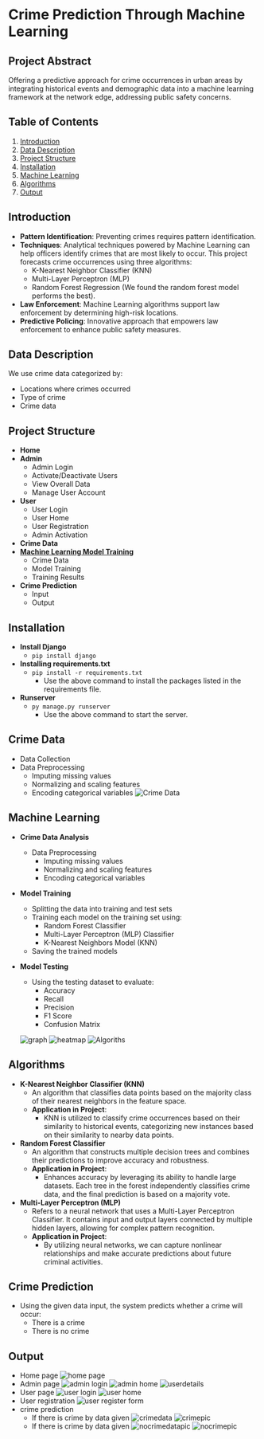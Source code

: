 # Crime Prediction Through Machine Learning

## Project Abstract
Offering a predictive approach for crime occurrences in urban areas by integrating historical events and demographic data into a machine learning framework at the network edge, addressing public safety concerns.

## Table of Contents
1. [Introduction](#introduction)
2. [Data Description](#data-description)
3. [Project Structure](#project-structure)
4. [Installation](#installation)
5. [Machine Learning](#machine-learning)
6. [Algorithms](#algorithms)
7. [Output](#output)

## Introduction
- **Pattern Identification**: Preventing crimes requires pattern identification.
- **Techniques**: Analytical techniques powered by Machine Learning can help officers identify crimes that are most likely to occur. This project forecasts crime occurrences using three algorithms:
  - K-Nearest Neighbor Classifier (KNN)
  - Multi-Layer Perceptron (MLP)
  - Random Forest Regression (We found the random forest model performs the best).
- **Law Enforcement**: Machine Learning algorithms support law enforcement by determining high-risk locations.
- **Predictive Policing**: Innovative approach that empowers law enforcement to enhance public safety measures.

## Data Description
We use crime data categorized by:
- Locations where crimes occurred
- Type of crime
- Crime data

## Project Structure
- **Home**
- **Admin**
  - Admin Login
  - Activate/Deactivate Users
  - View Overall Data
  - Manage User Account
- **User**
  - User Login
  - User Home
  - User Registration
  - Admin Activation
- **Crime Data**
- [**Machine Learning Model Training**](#machine-learning)
  - Crime Data
  - Model Training
  - Training Results
- **Crime Prediction**
  - Input
  - Output

## Installation
- **Install Django**
  - `pip install django`
- **Installing requirements.txt**
  - `pip install -r requirements.txt`
    - Use the above command to install the packages listed in the requirements file.
- **Runserver**
  - `py manage.py runserver`
    - Use the above command to start the server.

## Crime Data
- Data Collection
- Data Preprocessing
  - Imputing missing values
  - Normalizing and scaling features
  - Encoding categorical variables
![Crime Data](media/crimedataset.png)

## Machine Learning
- **Crime Data Analysis**
  - Data Preprocessing
    - Imputing missing values
    - Normalizing and scaling features
    - Encoding categorical variables
- **Model Training**
  - Splitting the data into training and test sets
  - Training each model on the training set using:
    - Random Forest Classifier
    - Multi-Layer Perceptron (MLP) Classifier
    - K-Nearest Neighbors Model (KNN)
  - Saving the trained models
- **Model Testing**
  - Using the testing dataset to evaluate:
    - Accuracy
    - Recall
    - Precision
    - F1 Score
    - Confusion Matrix

  ![graph](media/graph.png)
  ![heatmap](media/heatmap.png)
  ![Algoriths](media/classifieralgorithms.png)

## Algorithms
- **K-Nearest Neighbor Classifier (KNN)**
  - An algorithm that classifies data points based on the majority class of their nearest neighbors in the feature space.
  - **Application in Project**:
    - KNN is utilized to classify crime occurrences based on their similarity to historical events, categorizing new instances based on their similarity to nearby data points.
- **Random Forest Classifier**
  - An algorithm that constructs multiple decision trees and combines their predictions to improve accuracy and robustness.
  - **Application in Project**:
    - Enhances accuracy by leveraging its ability to handle large datasets. Each tree in the forest independently classifies crime data, and the final prediction is based on a majority vote.
- **Multi-Layer Perceptron (MLP)**
  - Refers to a neural network that uses a Multi-Layer Perceptron Classifier. It contains input and output layers connected by multiple hidden layers, allowing for complex pattern recognition.
  - **Application in Project**:
    - By utilizing neural networks, we can capture nonlinear relationships and make accurate predictions about future criminal activities.

## Crime Prediction
- Using the given data input, the system predicts whether a crime will occur:
  - There is a crime
  - There is no crime

## Output
- Home page
  ![home page](media/crimehomepic.png)
- Admin page
  ![admin login](media/crimeadminlognin.png)
  ![admin home](media/crimeadminhome.png)
  ![userdetails](media/crimeuserdetails.png)
- User page
  ![user login](media/crimeuserlogin.png)
  ![user home](media/crimeuserhome.png)
- User registration
  ![user register form](media/crimeuserregistertion.png)
- crime prediction
  - If there is crime by data given
    ![crimedata](media/crimedata.png)
    ![crimepic](media/crimepic.png)
  - If there is crime by data given
    ![nocrimedatapic](media/nocrimedatpic.png)
    ![nocrimepic](media/nocrimepic.png)
